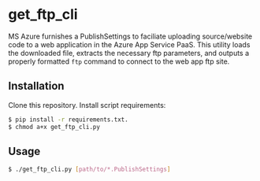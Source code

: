 # get_ftp_cli

MS Azure furnishes a PublishSettings to faciliate uploading source/website code to a web application in the Azure App Service PaaS. This utility loads the downloaded file, extracts the necessary ftp parameters, and outputs a properly formatted `ftp` command to connect to the web app ftp site.

## Installation

Clone this repository. Install script requirements:

```bash
$ pip install -r requirements.txt.
$ chmod a+x get_ftp_cli.py
```

## Usage

```bash
$ ./get_ftp_cli.py [path/to/*.PublishSettings]
```
